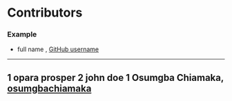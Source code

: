 # Contributors

### Example
- full name , [GitHub username](link)

---
1 opara prosper
2 john doe
1 Osumgba Chiamaka, [osumgbachiamaka](https://github.com/osumgbachiamaka/)
---
